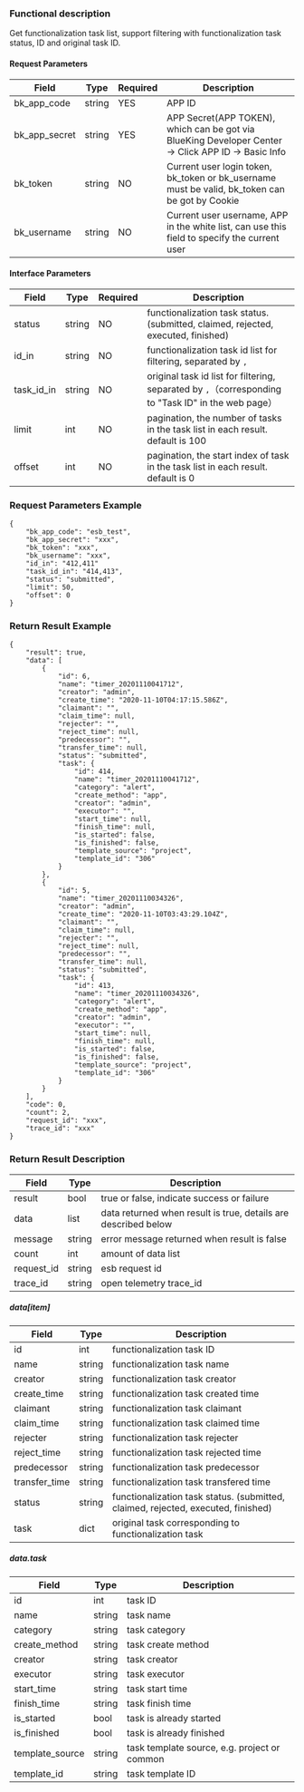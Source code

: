 ### Functional description

Get functionalization task list, support filtering with functionalization task status, ID and original task ID.

#### Request Parameters

| Field         | Type   | Required | Description                                                  |
| ------------- | ------ | -------- | ------------------------------------------------------------ |
| bk_app_code   | string | YES      | APP ID                                                       |
| bk_app_secret | string | YES      | APP Secret(APP TOKEN), which can be got via BlueKing Developer Center -> Click APP ID -> Basic Info |
| bk_token      | string | NO       | Current user login token, bk_token or bk_username must be valid, bk_token can be got by Cookie |
| bk_username   | string | NO       | Current user username, APP in the white list, can use this field to specify the current user |

#### Interface Parameters

| Field      | Type   | Required | Description                                                  |
| ---------- | ------ | -------- | ------------------------------------------------------------ |
| status     | string | NO       | functionalization task status. (submitted, claimed, rejected, executed, finished) |
| id_in      | string | NO       | functionalization task id list for filtering, separated by `,` |
| task_id_in | string | NO       | original task id list for filtering, separated by `,`（corresponding to "Task ID" in the web page） |
| limit      | int    | NO       | pagination, the number of tasks in the task list in each result. default is 100 |
| offset     | int    | NO       | pagination, the start index of task in the task list in each result. default is 0 |

### Request Parameters Example

```
{
    "bk_app_code": "esb_test",
    "bk_app_secret": "xxx",
    "bk_token": "xxx",
    "bk_username": "xxx",
    "id_in": "412,411"
    "task_id_in": "414,413",
    "status": "submitted",
    "limit": 50,
    "offset": 0
}
```

### Return Result Example

```
{
    "result": true,
    "data": [
        {
            "id": 6,
            "name": "timer_20201110041712",
            "creator": "admin",
            "create_time": "2020-11-10T04:17:15.586Z",
            "claimant": "",
            "claim_time": null,
            "rejecter": "",
            "reject_time": null,
            "predecessor": "",
            "transfer_time": null,
            "status": "submitted",
            "task": {
                "id": 414,
                "name": "timer_20201110041712",
                "category": "alert",
                "create_method": "app",
                "creator": "admin",
                "executor": "",
                "start_time": null,
                "finish_time": null,
                "is_started": false,
                "is_finished": false,
                "template_source": "project",
                "template_id": "306"
            }
        },
        {
            "id": 5,
            "name": "timer_20201110034326",
            "creator": "admin",
            "create_time": "2020-11-10T03:43:29.104Z",
            "claimant": "",
            "claim_time": null,
            "rejecter": "",
            "reject_time": null,
            "predecessor": "",
            "transfer_time": null,
            "status": "submitted",
            "task": {
                "id": 413,
                "name": "timer_20201110034326",
                "category": "alert",
                "create_method": "app",
                "creator": "admin",
                "executor": "",
                "start_time": null,
                "finish_time": null,
                "is_started": false,
                "is_finished": false,
                "template_source": "project",
                "template_id": "306"
            }
        }
    ],
    "code": 0,
    "count": 2,
    "request_id": "xxx",
    "trace_id": "xxx"
}
```

### Return Result Description

| Field   | Type   | Description                                                  |
| ------- | ------ | ------------------------------------------------------------ |
| result  | bool   | true or false, indicate success or failure                   |
| data    | list   | data returned when result is true, details are described below |
| message | string | error message returned when result is false                  |
| count   | int    | amount of data list                                          |
|  request_id     |    string  | esb request id             |
|  trace_id     |    string  | open telemetry trace_id        |

##### data[item]

| Field          | Type   | Description                                                         |
| ------------- | ------ | ------------------------------------------------------------ |
| id            | int    | functionalization task ID                                    |
| name          | string | functionalization task name                                  |
| creator       | string | functionalization task creator                               |
| create_time   | string | functionalization task created time                          |
| claimant      | string | functionalization task claimant                              |
| claim_time    | string | functionalization task claimed time                          |
| rejecter      | string | functionalization task rejecter                              |
| reject_time   | string | functionalization task rejected time                         |
| predecessor   | string | functionalization task  predecessor                          |
| transfer_time | string | functionalization task transfered time                       |
| status        | string | functionalization task status. (submitted, claimed, rejected, executed, finished) |
| task          | dict   | original task corresponding to functionalization task        |

##### data.task

| Field           | Type   | Description                                  |
| --------------- | ------ | -------------------------------------------- |
| id              | int    | task ID                                      |
| name            | string | task name                                    |
| category        | string | task category                                |
| create_method   | string | task create method                           |
| creator         | string | task creator                                 |
| executor        | string | task executor                                |
| start_time      | string | task start time                              |
| finish_time     | string | task finish time                             |
| is_started      | bool   | task is already started                      |
| is_finished     | bool   | task is already finished                     |
| template_source | string | task template source, e.g. project or common |
| template_id     | string | task template ID                             |

